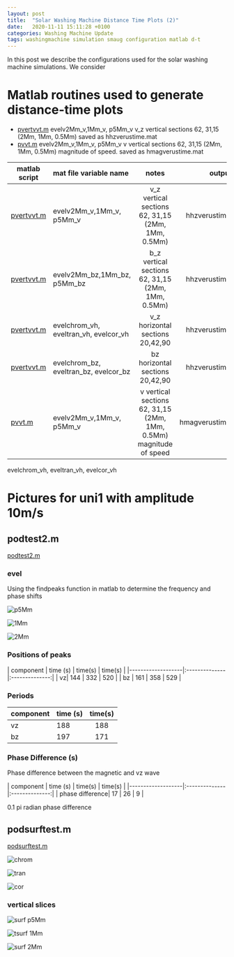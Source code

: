 ```yaml
---
layout: post
title:  "Solar Washing Machine Distance Time Plots (2)"
date:   2020-11-11 15:11:28 +0100
categories: Washing Machine Update
tags: washingmachine simulation smaug configuration matlab d-t
---
```

In this post we describe the configurations used for the solar washing machine simulations. We consider 

# Matlab routines  used to generate distance-time plots

* [pvertvvt.m](https://github.com/mikeg64/smaug_wash/blob/master/matlab/pvertvvt.m) evelv2Mm_v,1Mm_v, p5Mm_v v_z vertical sections 62, 31,15 (2Mm, 1Mm, 0.5Mm) saved as hhzverustime.mat
* [pvvt.m](https://github.com/mikeg64/smaug_wash/blob/master/matlab/pvvt.m)  evelv2Mm_v,1Mm_v, p5Mm_v v vertical sections 62, 31,15 (2Mm, 1Mm, 0.5Mm) magnitude of speed. saved as hmagverustime.mat


| matlab script      | mat file variable name | notes   | output file |
|-------------------|:--------------|:--------------:|--------------:|
| [pvertvvt.m](https://github.com/mikeg64/smaug_wash/blob/master/matlab/pvertvvt.m) | evelv2Mm_v,1Mm_v, p5Mm_v  |v_z vertical sections 62, 31,15 (2Mm, 1Mm, 0.5Mm)  | hhzverustime.mat|
| [pvertvvt.m](https://github.com/mikeg64/smaug_wash/blob/master/matlab/pvertvvt.m) | evelv2Mm_bz,1Mm_bz, p5Mm_bz  |b_z vertical sections 62, 31,15 (2Mm, 1Mm, 0.5Mm)  | hhzverustime.mat|
| [pvertvvt.m](https://github.com/mikeg64/smaug_wash/blob/master/matlab/pvertvvt.m) | evelchrom_vh, eveltran_vh, evelcor_vh  |v_z horizontal sections 20,42,90  | hhzverustime.mat|
| [pvertvvt.m](https://github.com/mikeg64/smaug_wash/blob/master/matlab/pvertvvt.m) | evelchrom_bz, eveltran_bz, evelcor_bz  |bz horizontal sections 20,42,90  | hhzverustime.mat|
|  [pvvt.m](https://github.com/mikeg64/smaug_wash/blob/master/matlab/pvvt.m)          | evelv2Mm_v,1Mm_v, p5Mm_v      |v vertical sections 62, 31,15 (2Mm, 1Mm, 0.5Mm) magnitude of speed       | hmagverustime.mat      |





evelchrom_vh, eveltran_vh, evelcor_vh


# Pictures for uni1 with amplitude 10m/s

## podtest2.m

[podtest2.m](https://github.com/mikeg64/smaug_wash/blob/master/matlab/podtest2.m)

### evel

Using the findpeaks function in matlab to determine the frequency and phase shifts

![p5Mm](https://drive.google.com/file/d/1J7VkOAdGUrMlHC2hrbMT72cP7q6wQWws/view?usp=sharing)  

![1Mm](https://drive.google.com/file/d/1J8jIT8h1SgThGVly85jC26MK8-ucVu-F/view?usp=sharing)  

![2Mm](https://drive.google.com/file/d/1JFqW_WAPKapr9Ph3uDJ9Q5xH0fis_W94/view?usp=sharing)  


### Positions of peaks

| component      | time (s) | time(s)   |  time(s) |
|-------------------|:--------------|:--------------:|
| vz| 144  | 332 | 520 |
| bz          | 161     | 358      | 529     |

### Periods

| component      | time (s) | time(s)   |  
|-------------------|:--------------|:--------------:|
| vz| 188  | 188 | 
| bz          | 197     | 171      | 

### Phase Difference (s)

Phase difference between the magnetic and vz wave

| component      | time (s) | time(s)   |  time(s) |
|-------------------|:--------------|:--------------:|
| phase difference| 17  | 26 | 9 | 

0.1 pi radian phase difference

## podsurftest.m

[podsurftest.m](https://github.com/mikeg64/smaug_wash/blob/master/matlab/podsurftest.m)

![chrom](https://drive.google.com/file/d/1JG55dWBLDUV7DNqqkUyTf7c7Me88YdIq/view?usp=sharing)  

![tran](https://drive.google.com/file/d/1JGUGiJscrJE_iclvd7P_7ntFc5sjVNJU/view?usp=sharing)  

![cor](https://drive.google.com/file/d/1JK95hKms2lZIKgxspQu-6BfFPHbg5P3u/view?usp=sharing)  


### vertical slices

![surf p5Mm](https://drive.google.com/file/d/1JMgUrOO3XPZU3X5Df0d0SGC62JqmBCKq/view?usp=sharing)  

![tsurf 1Mm](https://drive.google.com/file/d/1JPHPCrpr8kemKM9sm4UFWXdXmmf4jVU3/view?usp=sharing)  

![surf 2Mm](https://drive.google.com/file/d/1JQaRv2p6dc0GDd2Gy8V2sO8JYQPVv0BL/view?usp=sharing)  



